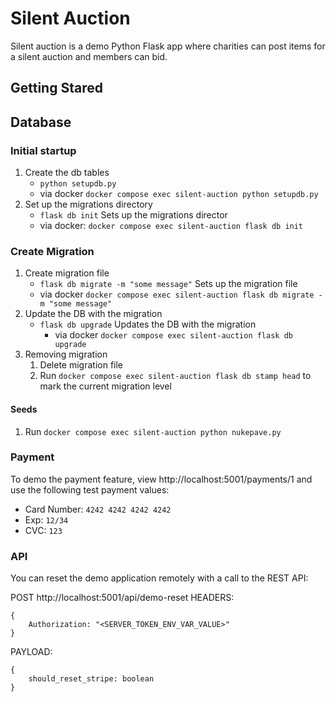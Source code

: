 # Silent Auction

Silent auction is a demo Python Flask app where charities can post items for a silent auction and members can bid.

## Getting Stared

## Database

### Initial startup
1. Create the db tables
    - `python setupdb.py`
    - via docker `docker compose exec silent-auction python setupdb.py`
1. Set up the migrations directory
    - `flask db init` Sets up the migrations director
    - via docker: `docker compose exec silent-auction flask db init`

### Create Migration
1. Create migration file
    - `flask db migrate -m "some message"` Sets up the migration file
    - via docker `docker compose exec silent-auction flask db migrate -m "some message"`
1. Update the DB with the migration
    - `flask db upgrade` Updates the DB with the migration
        - via docker `docker compose exec silent-auction flask db upgrade`
1. Removing migration
    1. Delete migration file
    1. Run `docker compose exec silent-auction flask db stamp head` to mark the current migration level

#### Seeds
1. Run `docker compose exec silent-auction python nukepave.py`

### Payment

To demo the payment feature, view http://localhost:5001/payments/1 and use the following test payment values:
- Card Number: `4242 4242 4242 4242`
- Exp: `12/34`
- CVC: `123`

### API
You can reset the demo application remotely with a call to the REST API:

POST http://localhost:5001/api/demo-reset
HEADERS:
```
{
    Authorization: "<SERVER_TOKEN_ENV_VAR_VALUE>"
}
```
PAYLOAD: 
```
{
    should_reset_stripe: boolean
}
```